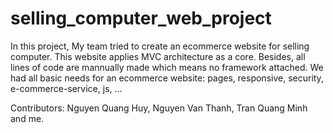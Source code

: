 # selling_computer_web_project

In this project, My team tried to create an ecommerce website for selling computer.
This website applies MVC architecture as a core. 
Besides, all lines of code are mannually made which means no framework attached. 
We had all basic needs for an ecommerce website: pages, responsive, security, e-commerce-service, js, ...

Contributors: Nguyen Quang Huy, Nguyen Van Thanh, Tran Quang Minh and me.
